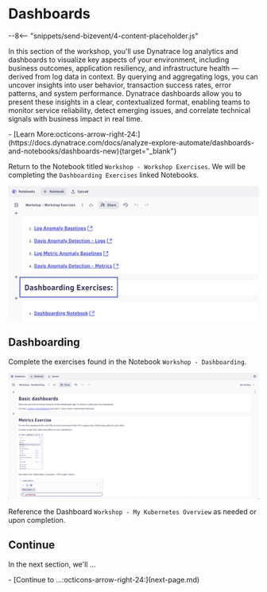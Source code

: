 # Dashboards
<!--TODO: Update bizevent code snippet -->
--8<-- "snippets/send-bizevent/4-content-placeholder.js"

In this section of the workshop, you'll use Dynatrace log analytics and dashboards to visualize key aspects of your environment, including business outcomes, application resiliency, and infrastructure health — derived from log data in context. By querying and aggregating logs, you can uncover insights into user behavior, transaction success rates, error patterns, and system performance. Dynatrace dashboards allow you to present these insights in a clear, contextualized format, enabling teams to monitor service reliability, detect emerging issues, and correlate technical signals with business impact in real time.

<div class="grid cards" markdown>
- [Learn More:octicons-arrow-right-24:](https://docs.dynatrace.com/docs/analyze-explore-automate/dashboards-and-notebooks/dashboards-new){target="_blank"}
</div>

Return to the Notebook titled `Workshop - Workshop Exercises`.  We will be completing the `Dashboarding Exercises` linked Notebooks.

![Workshop Exercises](./img/dashboards-workshop_exercises_dashboarding_notebook.png)

## Dashboarding

Complete the exercises found in the Notebook `Workshop - Dashboarding`.

![Dashboarding](./img/dashboards_workshop_dashboarding_notebook.png)

Reference the Dashboard `Workshop - My Kubernetes Overview` as needed or upon completion.

## Continue
<!--TODO: Update Continue Section -->
In the next section, we'll ...

<div class="grid cards" markdown>
- [Continue to ...:octicons-arrow-right-24:](next-page.md)
</div>